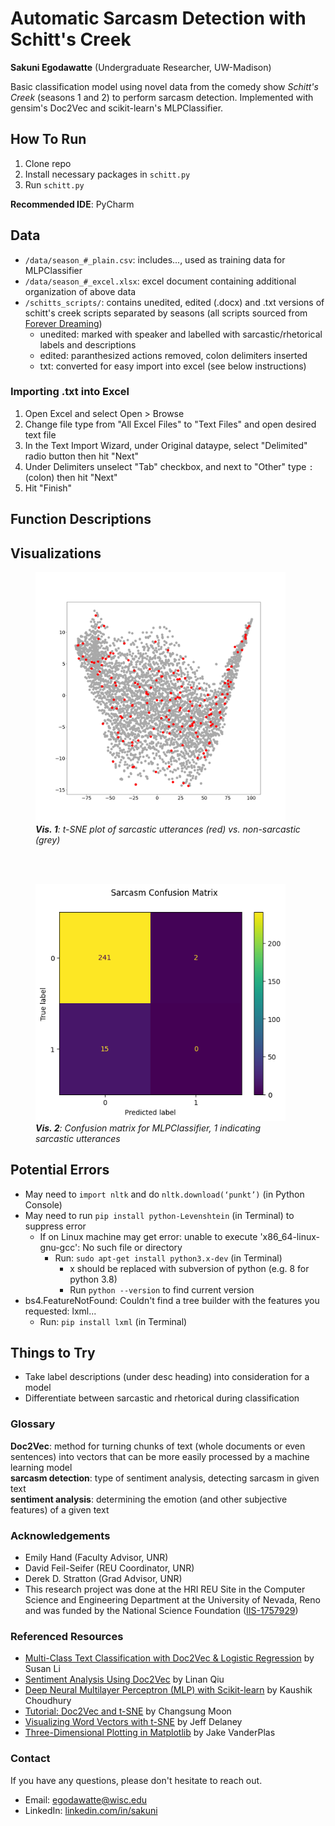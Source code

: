 # Automatic Sarcasm Detection with Schitt's Creek
**Sakuni Egodawatte** (Undergraduate Researcher, UW-Madison)  

Basic classification model using novel data from the comedy show *Schitt's Creek* (seasons 1 and 2) to perform sarcasm detection. Implemented with gensim's Doc2Vec and scikit-learn's MLPClassifier.

## How To Run
1) Clone repo
2) Install necessary packages in `schitt.py`
3) Run `schitt.py`

**Recommended IDE**: PyCharm

## Data
* `/data/season_#_plain.csv`: includes..., used as training data for MLPClassifier
* `/data/season_#_excel.xlsx`: excel document containing additional organization of above data
* `/schitts_scripts/`: contains unedited, edited (.docx) and .txt versions of schitt's creek scripts separated by seasons (all scripts sourced from [Forever Dreaming](https://transcripts.foreverdreaming.org/viewforum.php?f=132))
  * unedited: marked with speaker and labelled with sarcastic/rhetorical labels and descriptions
  * edited: paranthesized actions removed, colon delimiters inserted
  * txt: converted for easy import into excel (see below instructions)

### Importing .txt into Excel
1) Open Excel and select Open > Browse
2) Change file type from "All Excel Files" to "Text Files" and open desired text file
3) In the Text Import Wizard, under Original dataype, select "Delimited" radio button then hit "Next"
4) Under Delimiters unselect "Tab" checkbox, and next to "Other" type `:` (colon) then hit "Next"
5) Hit "Finish"

## Function Descriptions

## Visualizations
<figure>
 <img src="/visualizations/sarcasm_tsne.png" alt="Sarcasm t-SNE plot" width="400"/>
 <figcaption><em><b>Vis. 1</b>: t-SNE plot of sarcastic utterances (red) vs. non-sarcastic (grey)</em></figcaption>
</figure>
<br><br>
<figure>
 <img src="/visualizations/sarcasm_confusion_matrix.png" alt="Sarcasm confusion matrix plot" width="400"/>
 <figcaption><em><b>Vis. 2</b>: Confusion matrix for MLPClassifier, 1 indicating sarcastic utterances</em></figcaption>
</figure>

## Potential Errors
* May need to `import nltk` and do `nltk.download(‘punkt’)` (in Python Console)
* May need to run `pip install python-Levenshtein` (in Terminal) to suppress error
  * If on Linux machine may get error: unable to execute 'x86_64-linux-gnu-gcc': No such file or directory
    * Run: `sudo apt-get install python3.x-dev` (in Terminal)
      * x should be replaced with subversion of python (e.g. 8 for python 3.8)
      * Run `python --version` to find current version
* bs4.FeatureNotFound: Couldn't find a tree builder with the features you requested: lxml...
  * Run: `pip install lxml` (in Terminal)

## Things to Try
* Take label descriptions (under desc heading) into consideration for a model
* Differentiate between sarcastic and rhetorical during classification

### Glossary
**Doc2Vec**: method for turning chunks of text (whole documents or even sentences) into vectors that can be more easily processed by a machine learning model  
**sarcasm detection**: type of sentiment analysis, detecting sarcasm in given text  
**sentiment analysis**: determining the emotion (and other subjective features) of a given text

### Acknowledgements
* Emily Hand (Faculty Advisor, UNR)
* David Feil-Seifer (REU Coordinator, UNR)
* Derek D. Stratton (Grad Advisor, UNR)
* This research project was done at the HRI REU Site in the Computer Science and Engineering Department at the University of Nevada, Reno and was funded by the National Science Foundation ([IIS-1757929](https://www.nsf.gov/awardsearch/showAward?AWD_ID=1757929))

### Referenced Resources
* [Multi-Class Text Classification with Doc2Vec & Logistic Regression](https://towardsdatascience.com/multi-class-text-classification-with-doc2vec-logistic-regression-9da9947b43f4) by Susan Li
* [Sentiment Analysis Using Doc2Vec](https://linanqiu.github.io/2015/10/07/word2vec-sentiment/) by Linan Qiu
* [Deep Neural Multilayer Perceptron (MLP) with Scikit-learn](https://towardsdatascience.com/deep-neural-multilayer-perceptron-mlp-with-scikit-learn-2698e77155e) by Kaushik Choudhury
* [Tutorial: Doc2Vec and t-SNE](http://csmoon-ml.com/index.php/2019/02/15/tutorial-doc2vec-and-t-sne/) by Changsung Moon
* [Visualizing Word Vectors with t-SNE](https://www.kaggle.com/jeffd23/visualizing-word-vectors-with-t-sne) by Jeff Delaney
* [Three-Dimensional Plotting in Matplotlib](https://jakevdp.github.io/PythonDataScienceHandbook/04.12-three-dimensional-plotting.html) by Jake VanderPlas

### Contact
If you have any questions, please don't hesitate to reach out.
* Email: egodawatte@wisc.edu
* LinkedIn: [linkedin.com/in/sakuni](https://www.linkedin.com/in/sakuni/)
